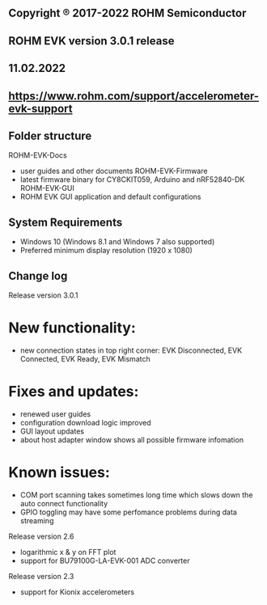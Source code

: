 ## Copyright ® 2017-2022 ROHM Semiconductor
## ROHM EVK version 3.0.1 release
## 11.02.2022
## https://www.rohm.com/support/accelerometer-evk-support


## Folder structure
ROHM-EVK-Docs
* user guides and other documents
ROHM-EVK-Firmware
* latest firmware binary for CY8CKIT059, Arduino and nRF52840-DK
ROHM-EVK-GUI
* ROHM EVK GUI application and default configurations

## System Requirements
* Windows 10 (Windows 8.1 and Windows 7 also supported)
* Preferred minimum display resolution (1920 x 1080)


## Change log
Release version 3.0.1
# New functionality:
* new connection states in top right corner: EVK Disconnected, EVK Connected, EVK Ready, EVK Mismatch

# Fixes and updates:
* renewed user guides
* configuration download logic improved
* GUI layout updates
* about host adapter window shows all possible firmware infomation

# Known issues:
* COM port scanning takes sometimes long time which slows down the auto connect functionality
* GPIO toggling may have some perfomance problems during data streaming

Release version 2.6
* logarithmic x & y on FFT plot
* support for BU79100G-LA-EVK-001 ADC converter

Release version 2.3
* support for Kionix accelerometers

